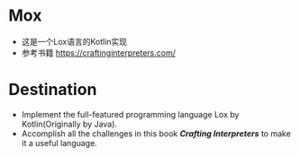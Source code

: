 # Mox
* 这是一个Lox语言的Kotlin实现
* 参考书籍 https://craftinginterpreters.com/

# Destination
* Implement the full-featured programming language Lox by Kotlin(Originally by Java).
* Accomplish all the challenges in this book ***Crafting Interpreters*** to make it a useful language.
